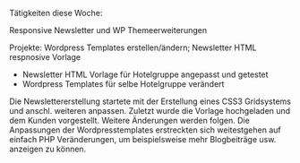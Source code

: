 Tätigkeiten diese Woche:

Responsive Newsletter und WP Themeerweiterungen

Projekte: Wordpress Templates erstellen/ändern; Newsletter HTML respnosive Vorlage
  - Newsletter HTML Vorlage für Hotelgruppe angepasst und getestet
  - Wordpress Templates für selbe Hotelgruppe verändert

Die Newslettererstellung startete mit der Erstellung eines CSS3 Gridsystems und anschl. weiteren anpassen. Zuletzt wurde die Vorlage hochgeladen und dem Kunden vorgestellt. Weitere Änderungen werden folgen. Die Anpassungen der Wordpresstemplates erstreckten sich weitestgehen auf einfach PHP Veränderungen, um beispielsweise mehr Blogbeiträge usw. anzeigen zu können.
